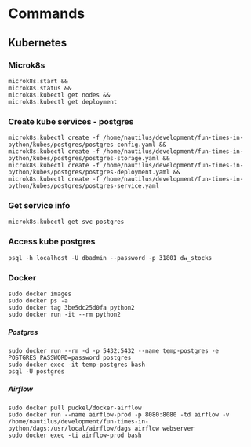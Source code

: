 # Commands

## Kubernetes

### Microk8s
```
microk8s.start &&
microk8s.status &&
microk8s.kubectl get nodes &&
microk8s.kubectl get deployment
```

### Create kube services - postgres
```
microk8s.kubectl create -f /home/nautilus/development/fun-times-in-python/kubes/postgres/postgres-config.yaml &&
microk8s.kubectl create -f /home/nautilus/development/fun-times-in-python/kubes/postgres/postgres-storage.yaml &&
microk8s.kubectl create -f /home/nautilus/development/fun-times-in-python/kubes/postgres/postgres-deployment.yaml &&
microk8s.kubectl create -f /home/nautilus/development/fun-times-in-python/kubes/postgres/postgres-service.yaml
```

### Get service info
`microk8s.kubectl get svc postgres`

### Access kube postgres
`psql -h localhost -U dbadmin --password -p 31801 dw_stocks`

### Docker
```
sudo docker images
sudo docker ps -a
sudo docker tag 3be5dc25d0fa python2
sudo docker run -it --rm python2
```

##### Postgres
```
sudo docker run --rm -d -p 5432:5432 --name temp-postgres -e POSTGRES_PASSWORD=password postgres
sudo docker exec -it temp-postgres bash
psql -U postgres
```

##### Airflow
```
sudo docker pull puckel/docker-airflow
sudo docker run --name airflow-prod -p 8080:8080 -td airflow -v /home/nautilus/development/fun-times-in-python/dags:/usr/local/airflow/dags airflow webserver
sudo docker exec -ti airflow-prod bash
```
